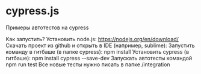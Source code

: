 # cypress.js
Примеры автотестов на cypress

Как запустить?
Установить node.js: https://nodejs.org/en/download/
Скачать проект из github и открыть в IDE (например, sublime):
Запустить команду в гитбаше (в папке cypress): npm install
Установить cypress (в гитбаше): npm install cypress --save-dev
Запускать автотесты командой npm run test
Все новые тесты нужно писать в папке /integration
